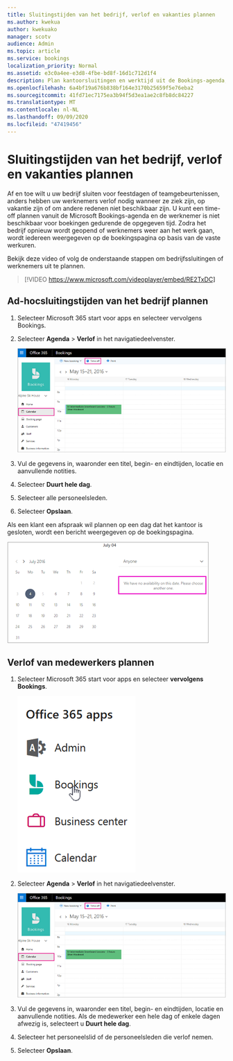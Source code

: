```yaml
---
title: Sluitingstijden van het bedrijf, verlof en vakanties plannen
ms.author: kwekua
author: kwekuako
manager: scotv
audience: Admin
ms.topic: article
ms.service: bookings
localization_priority: Normal
ms.assetid: e3c0a4ee-e3d8-4fbe-bd8f-16d1c712d1f4
description: Plan kantoorsluitingen en werktijd uit de Bookings-agenda, zodat werknemers tijdens de opgegeven tijden worden gemarkeerd als niet beschikbaar voor boekingen.
ms.openlocfilehash: 6a4bf19a676b838bf164e3170b25659f5e76eba2
ms.sourcegitcommit: 41fd71ec7175ea3b94f5d3ea1ae2c8fb8dc84227
ms.translationtype: MT
ms.contentlocale: nl-NL
ms.lasthandoff: 09/09/2020
ms.locfileid: "47419456"
---
```

# <a name="schedule-business-closures-time-off-and-vacation-time"></a>Sluitingstijden van het bedrijf, verlof en vakanties plannen

Af en toe wilt u uw bedrijf sluiten voor feestdagen of teamgebeurtenissen, anders hebben uw werknemers verlof nodig wanneer ze ziek zijn, op vakantie zijn of om andere redenen niet beschikbaar zijn. U kunt een time-off plannen vanuit de Microsoft Bookings-agenda en de werknemer is niet beschikbaar voor boekingen gedurende de opgegeven tijd. Zodra het bedrijf opnieuw wordt geopend of werknemers weer aan het werk gaan, wordt iedereen weergegeven op de boekingspagina op basis van de vaste werkuren.

Bekijk deze video of volg de onderstaande stappen om bedrijfssluitingen of werknemers uit te plannen.

> [!VIDEO https://www.microsoft.com/videoplayer/embed/RE2TxDC]

## <a name="schedule-ad-hoc-business-closures"></a>Ad-hocsluitingstijden van het bedrijf plannen

1. Selecteer Microsoft 365 start voor apps en selecteer vervolgens Bookings.

1. Selecteer **Agenda** \> **Verlof** in het navigatiedeelvenster.

   ![Afbeelding van de agendaweergave en de knop Time Off van Bookings](../media/bookings-calendar-timeoff.png)

1. Vul de gegevens in, waaronder een titel, begin- en eindtijden, locatie en aanvullende notities.

1. Selecteer **Duurt hele dag**.

1. Selecteer alle personeelsleden.

1. Selecteer **Opslaan**.

Als een klant een afspraak wil plannen op een dag dat het kantoor is gesloten, wordt een bericht weergegeven op de boekingspagina.

   ![Afbeelding van voorbeeldbericht dat de klant ziet bij het boeken tijdens een vakantie](../media/bookings-timeoff-message.png)

## <a name="schedule-employee-time-off"></a>Verlof van medewerkers plannen

1. Selecteer Microsoft 365 start voor apps en selecteer **vervolgens Bookings**.

   ![Afbeelding van app-start start start](../media/bookings-applauncher.png)

1. Selecteer **Agenda** \> **Verlof** in het navigatiedeelvenster.

   ![Afbeelding van de agendaweergave en de knop Time Off van Bookings](../media/bookings-calendar-timeoff.png)

1. Vul de gegevens in, waaronder een titel, begin- en eindtijden, locatie en aanvullende notities. Als de medewerker een hele dag of enkele dagen afwezig is, selecteert u **Duurt hele dag**.

1. Selecteer het personeelslid of de personeelsleden die verlof nemen.

1. Selecteer **Opslaan**.
